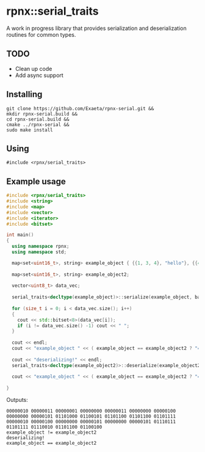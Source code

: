 # rpnx::serial_traits

A work in progress library that provides serialization and deserialization routines for common types.

## TODO

  * Clean up code
  * Add async support

## Installing

```
git clone https://github.com/Exaeta/rpnx-serial.git &&
mkdir rpnx-serial.build &&
cd rpnx-serial.build &&
cmake ../rpnx-serial &&
sudo make install
``` 

## Using

```#include <rpnx/serial_traits>```

## Example usage

```c++
#include <rpnx/serial_traits>
#include <string>
#include <map>
#include <vector>
#include <iterator>
#include <bitset>

int main()
{
  using namespace rpnx;
  using namespace std;

  map<set<uint16_t>, string> example_object { {{1, 3, 4}, "hello"}, {{4, 5}, "world" }};
  
  map<set<uint16_t>, string> example_object2;
  
  vector<uint8_t> data_vec;
    
  serial_traits<decltype(example_object)>::serialize(example_object, back_inserter(data_vec));
  
  for (size_t i = 0; i < data_vec.size(); i++)
  {
    cout << std::bitset<8>(data_vec[i]);
    if (i != data_vec.size() -1) cout << " ";
  }
  
  cout << endl;
  cout << "example_object " << ( example_object == example_object2 ? "==" : "!=" ) << " example_object2" << endl;
  
  cout << "deserializing!" << endl;
  serial_traits<decltype(example_object2)>::deserialize(example_object2, data_vec.begin());
  
  cout << "example_object " << ( example_object == example_object2 ? "==" : "!=" ) << " example_object2" << endl;
    
}
```
Outputs:
```
00000010 00000011 00000001 00000000 00000011 00000000 00000100 00000000 00000101 01101000 01100101 01101100 01101100 01101111 00000010 00000100 00000000 00000101 00000000 00000101 01110111 01101111 01110010 01101100 01100100
example_object != example_object2
deserializing!
example_object == example_object2

```
